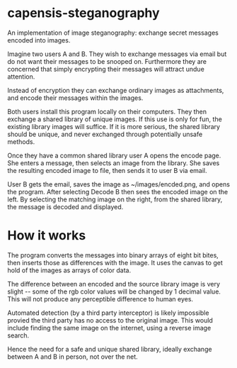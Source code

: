 capensis-steganography
======================

An implementation of image steganography: exchange secret messages encoded into images.

Imagine two users A and B. They wish to exchange messages via email but do not want their messages to be snooped on. Furthermore they are concerned that simply encrypting their messages will attract undue attention.

Instead of encryption they can exchange ordinary images as attachments, and encode their messages within the images.

Both users install this program locally on their computers. They then exchange a shared library of unique images. If this use is only for fun, the existing library images will suffice. If it is more serious, the shared library should be unique, and never exchanged through potentially unsafe methods.

Once they have a common shared library user A opens the encode page. She enters a message, then selects an image from the library. She saves the resulting encoded image to file, then sends it to user B via email.

User B gets the email, saves the image as ~/images/encded.png, and opens the program. After selecting Decode B then sees the encoded image on the left. By selecting the matching image on the right, from the shared library, the message is decoded and displayed.

How it works
============

The program converts the messages into binary arrays of eight bit bites, then inserts those as differences with the image. It uses the canvas to get hold of the images as arrays of color data.

The difference between an encoded and the source library image is very slight -- some of the rgb color values will be changed by 1 decimal value. This will not produce any perceptible difference to human eyes.

Automated detection (by a third party interceptor) is likely impossible provied the third party has no access to the original image. This would include finding the same image on the internet, using a reverse image search.

Hence the need for a safe and unique shared library, ideally exchange between A and B in person, not over the net.
